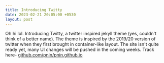```yaml
---
title: Introducing Twitty
date: 2023-02-21 20:05:00 +0530
layout: post
---
```


Oh hi lol. Introducing Twitty, a twitter inspired jekyll theme (yes, couldn't think of a better name). The theme is inspired by the 2019/20 version of twitter when they first brought in container-like layout. The site isn't quite  ready yet, many UI changes will be pushed in the coming weeks. Track here- <a href="https://github.com/pnin/pnin.github.io" target="_blank" class="tw-link">github.com/pnin/pnin.github.io</a>